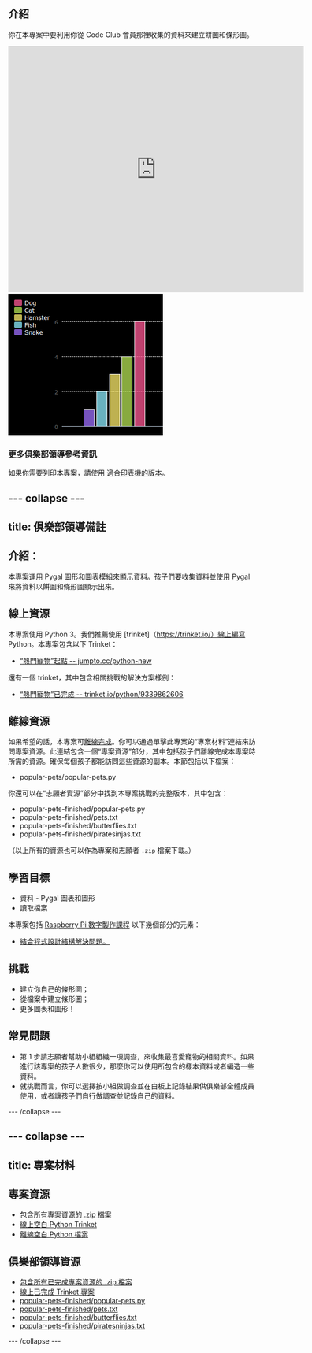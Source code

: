 ## 介紹

你在本專案中要利用你從 Code Club 會員那裡收集的資料來建立餅圖和條形圖。  

<div class="trinket">
  <iframe src="https://trinket.io/embed/python/70d24d92b8?outputOnly=true&start=result" width="600" height="500" frameborder="0" marginwidth="0" marginheight="0" allowfullscreen>
  </iframe>
  <img src="images/pets-finished.png">
</div>


### 更多俱樂部領導參考資訊

如果你需要列印本專案，請使用 [適合印表機的版本](https://projects.raspberrypi.org/en/projects/popular-pets/print)。


--- collapse ---
---
title: 俱樂部領導備註
---


## 介紹：
本專案運用 Pygal 圖形和圖表模組來顯示資料。孩子們要收集資料並使用 Pygal 來將資料以餅圖和條形圖顯示出來。  

## 線上資源

本專案使用 Python 3。我們推薦使用 [trinket]（https://trinket.io/）線上編寫 Python。本專案包含以下 Trinket：

+ [“熱門寵物”起點 -- jumpto.cc/python-new](http://jumpto.cc/python-new)

還有一個 trinket，其中包含相關挑戰的解決方案樣例：

+ [“熱門寵物”已完成 -- trinket.io/python/9339862606](https://trinket.io/python/9339862606)

## 離線資源
如果希望的話，本專案可[離線完成](https://www.codeclubprojects.org/en-GB/resources/python-working-offline/)。你可以通過單擊此專案的“專案材料”連結來訪問專案資源。此連結包含一個“專案資源”部分，其中包括孩子們離線完成本專案時所需的資源。確保每個孩子都能訪問這些資源的副本。本節包括以下檔案：

+ popular-pets/popular-pets.py

你還可以在“志願者資源”部分中找到本專案挑戰的完整版本，其中包含：

+ popular-pets-finished/popular-pets.py
+ popular-pets-finished/pets.txt
+ popular-pets-finished/butterflies.txt
+ popular-pets-finished/piratesinjas.txt

（以上所有的資源也可以作為專案和志願者 `.zip` 檔案下載。）

## 學習目標
+ 資料 - Pygal 圖表和圖形
+ 讀取檔案

本專案包括 [Raspberry Pi 數字製作課程](http://rpf.io/curriculum) 以下幾個部分的元素：

+ [結合程式設計結構解決問題。](https://www.raspberrypi.org/curriculum/programming/builder)

## 挑戰
+ 建立你自己的條形圖；
+ 從檔案中建立條形圖；
+ 更多圖表和圖形！

## 常見問題
+ 第 1 步請志願者幫助小組組織一項調查，來收集最喜愛寵物的相關資料。如果進行該專案的孩子人數很少，那麼你可以使用所包含的樣本資料或者編造一些資料。
+ 就挑戰而言，你可以選擇按小組做調查並在白板上記錄結果供俱樂部全體成員使用，或者讓孩子們自行做調查並記錄自己的資料。


--- /collapse ---


--- collapse ---
---
title: 專案材料
---
## 專案資源
* [包含所有專案資源的 .zip 檔案](resources/popular-pets-project-resources.zip)
* [線上空白 Python Trinket](http://jumpto.cc/python-new)
* [離線空白 Python 檔案](resources/new-new.py)

## 俱樂部領導資源
* [包含所有已完成專案資源的 .zip 檔案](resources/popular-pets-volunteer-resources.zip)
* [線上已完成 Trinket 專案](https://trinket.io/python/70d24d92b8)
* [popular-pets-finished/popular-pets.py](resources/popular-pets-finished-popular-pets.py)
* [popular-pets-finished/pets.txt](resources/popular-pets-finished-pets.txt)
* [popular-pets-finished/butterflies.txt](resources/popular-pets-finished-butterflies.txt)
* [popular-pets-finished/piratesninjas.txt](resources/popular-pets-finished-piratesninjas.txt)

--- /collapse ---
